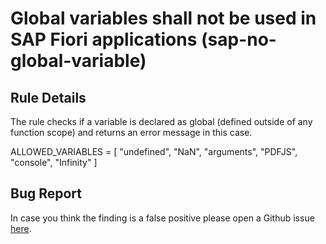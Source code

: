 # Global variables shall not be used in SAP Fiori applications (sap-no-global-variable)

## Rule Details

The rule checks if a variable is declared as global (defined outside of any function scope) and returns an error message in this case.

ALLOWED_VARIABLES = [ "undefined", "NaN", "arguments", "PDFJS", "console", "Infinity" ]

## Bug Report

In case you think the finding is a false positive please open a Github issue [here](https://github.wdf.sap.corp/S4FIORI-CD/fiori.pipeline/issues).
